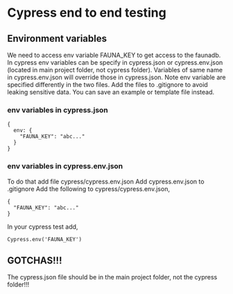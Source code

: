 # Cypress end to end testing
## Environment variables
We need to access env variable FAUNA_KEY to get access to the faunadb.
In cypress env variables can be specify in cypress.json or cypress.env.json (located in main project folder, not cypress folder). Variables of same name in cypress.env.json will override those in cypress.json. Note env variable are specified differently in the two files. Add the files to .gitignore to avoid leaking sensitive data. You can save an example or template file instead.

### env variables in cypress.json
```
{
  env: {
    "FAUNA_KEY": "abc..."
  }
}
```
### env variables in cypress.env.json
To do that add file cypress/cypress.env.json
Add cypress.env.json to .gitignore
Add the following to cypress/cypress.env.json,
```
{
  "FAUNA_KEY": "abc..."
}
```
In your cypress test add,
```
Cypress.env('FAUNA_KEY')
```
## GOTCHAS!!!
The cypress.json file should be in the main project folder, not the cypress folder!!!
